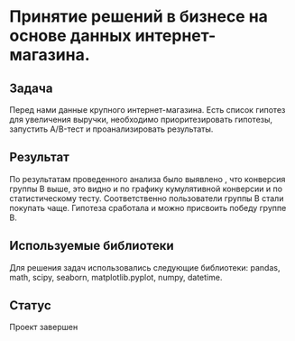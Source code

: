 
# Принятие решений в бизнесе на основе данных интернет-магазина.

## Задача
 
Перед нами данные крупного интернет-магазина. Есть список гипотез для увеличения выручки, необходимо приоритезировать гипотезы, запустить A/B-тест и проанализировать результаты.

## Результат

По результатам проведенного анализа было выявлено , что конверсия группы В выше, это видно и по графику кумулятивной конверсии и по статистическому тесту. Соответственно пользователи группы В стали покупать чаще. Гипотеза сработала и можно присвоить победу группе В.

## Используемые библиотеки

Для решения задач использовались следующие библиотеки: pandas, math, scipy, seaborn, matplotlib.pyplot, numpy, datetime.

## Статус
Проект завершен
